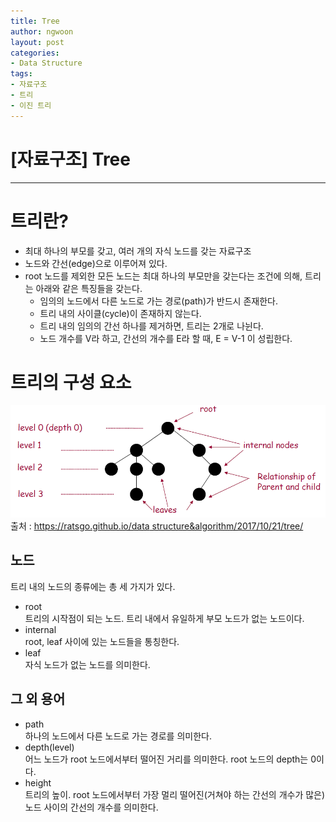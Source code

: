```yaml
---
title: Tree
author: ngwoon
layout: post
categories:
- Data Structure
tags:
- 자료구조
- 트리
- 이진 트리
---
```


# [자료구조] Tree
- - -

# 트리란?
- 최대 하나의 부모를 갖고, 여러 개의 자식 노드를 갖는 자료구조
- 노드와 간선(edge)으로 이루어져 있다.
- root 노드를 제외한 모든 노드는 최대 하나의 부모만을 갖는다는 조건에 의해, 트리는 아래와 같은 특징들을 갖는다.
    - 임의의 노드에서 다른 노드로 가는 경로(path)가 반드시 존재한다.
    - 트리 내의 사이클(cycle)이 존재하지 않는다.
    - 트리 내의 임의의 간선 하나를 제거하면, 트리는 2개로 나뉜다.
    - 노드 개수를 V라 하고, 간선의 개수를 E라 할 때, E = V-1 이 성립한다.

# 트리의 구성 요소
![트리 구성](/assets/images/post/Data-Structure/2021-03-30-tree/tree.png)
출처 : [https://ratsgo.github.io/data structure&algorithm/2017/10/21/tree/](https://ratsgo.github.io/data%20structure&algorithm/2017/10/21/tree/)

## 노드

트리 내의 노드의 종류에는 총 세 가지가 있다.

- root<br/>
    트리의 시작점이 되는 노드. 트리 내에서 유일하게 부모 노드가 없는 노드이다.<br/>
- internal<br/>
    root, leaf 사이에 있는 노드들을 통칭한다.<br/>
- leaf<br/>
    자식 노드가 없는 노드를 의미한다.

## 그 외 용어

- path<br/>
    하나의 노드에서 다른 노드로 가는 경로를 의미한다.<br/>
- depth(level)<br/>
    어느 노드가 root 노드에서부터 떨어진 거리를 의미한다. root 노드의 depth는 0이다.<br/>
- height<br/>
    트리의 높이. root 노드에서부터 가장 멀리 떨어진(거쳐야 하는 간선의 개수가 많은) 노드 사이의 간선의 개수를 의미한다.
